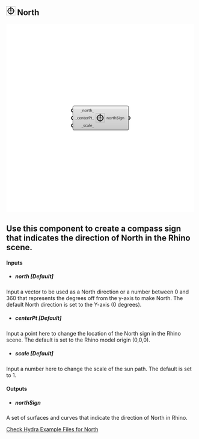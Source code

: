 ## ![](../../images/icons/North.png) North

![](../../images/500x500/North.png)

Use this component to create a compass sign that indicates the direction of North in the Rhino scene.
 -
 

#### Inputs
* ##### north [Default]
Input a vector to be used as a North direction or a number between 0 and 360 that represents the degrees off from the y-axis to make North.  The default North direction is set to the Y-axis (0 degrees).
* ##### centerPt [Default]
Input a point here to change the location of the North sign in the Rhino scene.  The default is set to the Rhino model origin (0,0,0).
* ##### scale [Default]
Input a number here to change the scale of the sun path.  The default is set to 1.

#### Outputs
* ##### northSign
A set of surfaces and curves that indicate the direction of North in Rhino.


[Check Hydra Example Files for North](https://hydrashare.github.io/hydra/index.html?keywords=Ladybug_North)